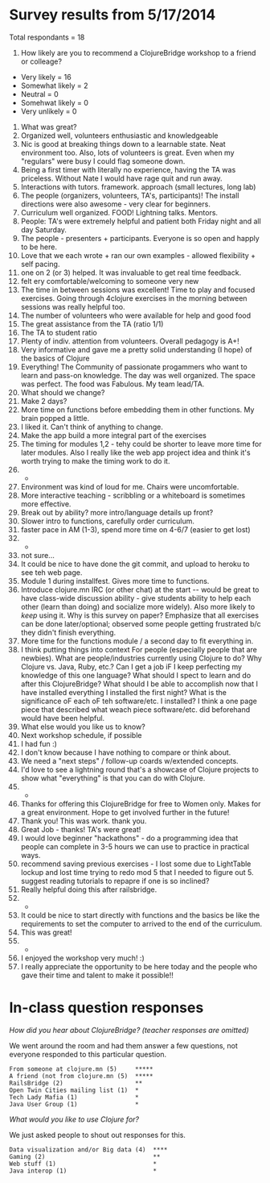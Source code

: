 # Survey results from 5/17/2014

Total respondants = 18

1. How likely are you to recommend a ClojureBridge workshop to a friend or colleage?
  * Very likely = 16
  * Somewhat likely = 2
  * Neutral = 0
  * Somehwat likely = 0
  * Very unlikely = 0
1. What was great?
  1. Organized well, volunteers enthusiastic and knowledgeable
  1. Nic is good at breaking things down to a learnable state. Neat environment too. Also, lots of volunteers is great. Even when my "regulars" were busy I could flag someone down.
  1. Being a first timer with literally no experience, having the TA was priceless. Without Nate I would have rage quit and run away.
  1. Interactions with tutors. framework. approach (small lectures, long lab)
  1. The people (organizers, volunteers, TA's, participants)! The install directions were also awesome - very clear for beginners.
  1. Curriculum well organized. FOOD! Lightning talks. Mentors.
  1. People: TA's were extremely helpful and patient both Friday night and all day Saturday.
  1. The people - presenters + participants. Everyone is so open and happly to be here.
  1. Love that we each wrote + ran our own examples - allowed flexibility + self pacing.
  1. one on 2 (or 3) helped. It was invaluable to get real time feedback.
  1. felt ery comfortable/welcoming to someone very new
  1. The time in between sessions was excellent! Time to play and focused exercises. Going through 4clojure exercises in the morning between sessions was really helpful too.
  1. The number of volunteers who were available for help and good food
  1. The great assistance from the TA (ratio 1/1)
  1. The TA to student ratio
  1. Plenty of indiv. attention from volunteers. Overall pedagogy is A+!
  1. Very informative and gave me a pretty solid understanding (I hope) of the basics of Clojure
  1. Everything! The Community of passionate progammers who want to learn and pass-on knowledge. The day was well organized. The space was perfect. The food was Fabulous. My team lead/TA.
1. What should we change?
  1. Make 2 days?
  1. More time on functions before embedding them in other functions. My brain popped a little.
  1. I liked it. Can't think of anything to change.
  1. Make the app build a more integral part of the exercises
  1. The timing for modules 1,2 - tehy could be shorter to leave more time for later modules. Also I really like the web app project idea and think it's worth trying to make the timing work to do it.
  1. -
  1. Environment was kind of loud for me. Chairs were uncomfortable.
  1. More interactive teaching - scribbling or a whiteboard is sometimes more effective.
  1. Break out by ability? more intro/language details up front?
  1. Slower intro to functions, carefully order curriculum.
  1. faster pace in AM (1-3), spend more time on 4-6/7 (easier to get lost)
  1. -
  1. not sure...
  1. It could be nice to have done the git commit, and upload to heroku to see teh web page.
  1. Module 1 during installfest. Gives more time to functions.
  1. Introduce clojure.mn IRC (or other chat) at the start -- would be great to have class-wide discussion ability - give students ability to help each other (learn than doing) and socialize more widely). Also more likely to *keep* using it. Why is this survey on paper? Emphasize that all exercises can be done later/optional; observed some people getting frustrated b/c they didn't finish everything.
  1. More time for the functions module / a second day to fit everything in.
  1. I think putting things into context For people (especially people that are newbies). What are people/industries currently using Clojure to do? Why Clojure vs. Java, Ruby, etc.? Can I get a job iF I keep perfecting my knowledge of this one language? What should I spect to learn and do after this ClojureBridge? What should I be able to accomplish now that I have installed everything I installed the first night? What is the significance oF each oF teh software/etc. I installed? I think a one page piece that described what weach piece software/etc. did beforehand would have been helpful.
1. What else would you like us to know?
  1. Next workshop schedule, if possible
  1. I had fun :)
  1. I don't know because I have nothing to compare or think about.
  1. We need a "next steps" / follow-up coards w/extended concepts.
  1. I'd love to see a lightning round that's a showcase of Clojure projects to show what "everything" is that you can do with Clojure.
  1. -
  1. Thanks for offering this ClojureBridge for free to Women only. Makes for a great environment. Hope to get involved further in the future!
  1. Thank you! This was work. thank you.
  1. Great Job - thanks! TA's were great!
  1. I would love beginner "hackathons" - do a programming idea that people can complete in 3-5 hours we can use to practice in practical ways.
  1. recommend saving previous exercises - I lost some due to LightTable lockup and lost time trying to redo mod 5 that I needed to figure out 5. suggest reading tutorials to repapre if one is so inclined?
  1. Really helpful doing this after railsbridge.
  1. -
  1. It could be nice to start directly with functions and the basics be like the requirements to set the computer to arrived to the end of the curriculum.
  1. This was great!
  1. -
  1. I enjoyed the workshop very much! :)
  1. I really appreciate the opportunity to be here today and the people who gave their time and talent to make it possible!!

# In-class question responses

*How did you hear about ClojureBridge? (teacher responses are omitted)*

We went around the room and had them answer a few questions, not everyone responded to this particular question.
```
From someone at clojure.mn (5)     *****
A friend (not from clojure.mn (5)  *****
RailsBridge (2)                    **
Open Twin Cities mailing list (1)  *
Tech Lady Mafia (1)                *
Java User Group (1)                *
```

*What would you like to use Clojure for?*

We just asked people to shout out responses for this.
```
Data visualization and/or Big data (4)  ****
Gaming (2)                              **
Web stuff (1)                           *
Java interop (1)                        *
```

